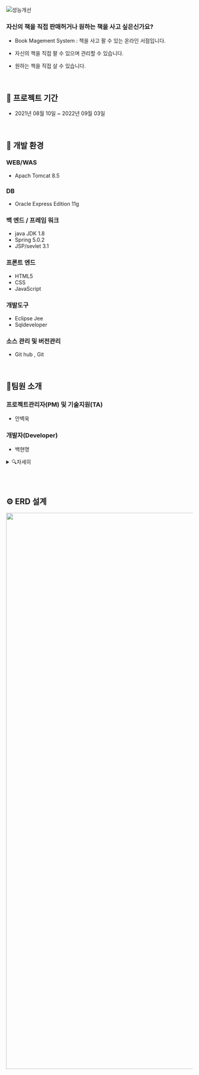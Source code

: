 
![성능개선](https://user-images.githubusercontent.com/81284265/183325107-c8556399-b0d0-4daa-a87a-8d59053d4f4a.png)

### 자신의 책을 직접 판매허거나 원하는 책을 사고 싶은신가요?

- Book Magement System : 책을 사고 팔 수 있는 온라인 서점입니다.

- 자신의 책을 직접 팔 수 있으며 관리할 수 있습니다. 
- 원하는 책을 직접 살 수 있습니다.


<br />
 
 
 ## 📆 프로젝트 기간
* 2021년 08월 10일 ~ 2022년 09월 03일   


<br />

## 🧩 개발 환경

### WEB/WAS
- Apach Tomcat 8.5

### DB
- Oracle Express Edition 11g

### 백 엔드 / 프레임 워크
- java JDK 1.8
- Spring 5.0.2
- JSP/sevlet 3.1

### 프론트 엔드 
- HTML5
- CSS
- JavaScript

### 개발도구
- Eclipse Jee
- Sqldeveloper

### 소스 관리 및 버전관리
- Git hub , Git


<br />

## 👥팀원 소개

### 프로젝트관리자(PM) 및 기술지원(TA)
- 안벽욱

### 개발자(Developer)
- 백현명

<details>
<summary>🔍자세히 </summary>
<div markdown="1">       

 ![화면 캡처 2022-08-08 112527](https://user-images.githubusercontent.com/81284265/183326006-25452f8e-a402-4276-bf9f-2083e63426b5.png)

</div>
</details>


## 





<br />

## ⚙ ERD 설계

 <img src="https://user-images.githubusercontent.com/81284265/183326348-74325841-8da3-44c3-aba8-7c8d8846e2d8.png" width="1500px">



